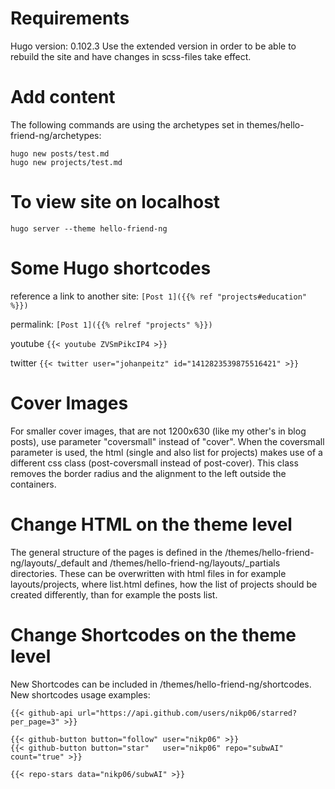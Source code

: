 # Requirements
Hugo version: 0.102.3
Use the extended version in order to be able to rebuild the site and have changes in scss-files take effect.

# Add content
The following commands are using the archetypes set in themes/hello-friend-ng/archetypes:
```
hugo new posts/test.md
hugo new projects/test.md
```

# To view site on localhost
```
hugo server --theme hello-friend-ng
```

# Some Hugo shortcodes
reference a link to another site:
`[Post 1]({{% ref "projects#education" %}})`

permalink:
`[Post 1]({{% relref "projects" %}})`

youtube
`{{< youtube ZVSmPikcIP4 >}}`

twitter
`{{< twitter user="johanpeitz" id="1412823539875516421" >}}`

# Cover Images
For smaller cover images, that are not 1200x630 (like my other's in blog posts), use parameter "coversmall" instead of "cover".
When the coversmall parameter is used, the html (single and also list for projects) makes use of a different css class (post-coversmall instead of post-cover).
This class removes the border radius and the alignment to the left outside the containers.


# Change HTML on the theme level
The general structure of the pages is defined in the /themes/hello-friend-ng/layouts/_default and /themes/hello-friend-ng/layouts/_partials directories.
These can be overwritten with html files in for example layouts/projects, where list.html defines, how the list of projects should be created differently, than for example the posts list.

# Change Shortcodes on the theme level
New Shortcodes can be included in /themes/hello-friend-ng/shortcodes.
New shortcodes usage examples:
```
{{< github-api url="https://api.github.com/users/nikp06/starred?per_page=3" >}}

{{< github-button button="follow" user="nikp06" >}}
{{< github-button button="star"   user="nikp06" repo="subwAI" count="true" >}}

{{< repo-stars data="nikp06/subwAI" >}}
```
